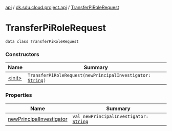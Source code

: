 [api](../../index.md) / [dk.sdu.cloud.project.api](../index.md) / [TransferPiRoleRequest](./index.md)

# TransferPiRoleRequest

`data class TransferPiRoleRequest`

### Constructors

| Name | Summary |
|---|---|
| [&lt;init&gt;](-init-.md) | `TransferPiRoleRequest(newPrincipalInvestigator: `[`String`](https://kotlinlang.org/api/latest/jvm/stdlib/kotlin/-string/index.html)`)` |

### Properties

| Name | Summary |
|---|---|
| [newPrincipalInvestigator](new-principal-investigator.md) | `val newPrincipalInvestigator: `[`String`](https://kotlinlang.org/api/latest/jvm/stdlib/kotlin/-string/index.html) |
